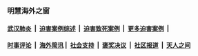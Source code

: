 
### 明慧海外之窗

####  [武汉肺炎](indexes/365.md?t=04250901) &nbsp;|&nbsp;  [迫害案例综述](indexes/328.md?t=04250901) &nbsp;|&nbsp; [迫害致死案例](indexes/277.md?t=04250901)  &nbsp;|&nbsp; [更多迫害案例](indexes/81.md?t=04250901)  &nbsp;|&nbsp; 
####  [时事评论](indexes/19.md?t=04250901) &nbsp;|&nbsp; [海外简讯](indexes/245.md?t=04250901)&nbsp;|&nbsp;  [社会支持](indexes/140.md?t=04250901) &nbsp;|&nbsp; [褒奖决议](indexes/282.md?t=04250901) &nbsp;|&nbsp; [社区报道](indexes/91.md?t=04250901)  &nbsp;|&nbsp; [天人之间](indexes/78.md?t=04250901) 

